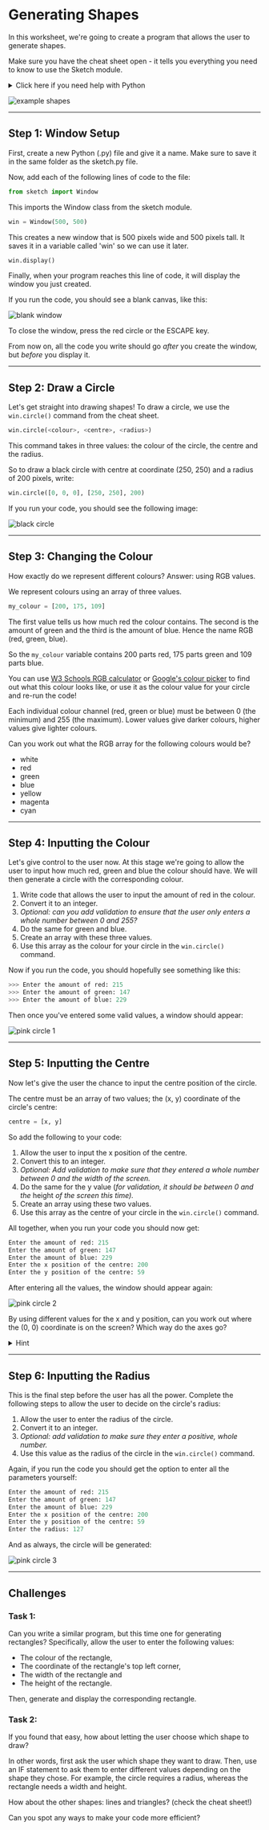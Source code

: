 # Generating Shapes

In this worksheet, we're going to create a program that allows the user to generate shapes.

Make sure you have the cheat sheet open - it tells you everything you need to know to use the Sketch module.

<details>
    <summary>Click here if you need help with Python</summary>

The following resources may be useful for this worksheet:
* [input](https://www.w3schools.com/python/python_user_input.asp)
* [converting between data types (casting)](https://www.w3schools.com/python/python_casting.asp)
* [arrays (lists)](https://www.w3schools.com/python/python_lists.asp)
</details>

![example shapes](../../.data/example_shapes.JPEG)


---

## Step 1: Window Setup

First, create a new Python (.py) file and give it a name.
Make sure to save it in the same folder as the sketch.py file.

Now, add each of the following lines of code to the file:

```python
from sketch import Window
```

This imports the Window class from the sketch module. 

```python
win = Window(500, 500)
```

This creates a new window that is 500 pixels wide and 500 pixels tall.
It saves it in a variable called 'win' so we can use it later.

```python
win.display()
```

Finally, when your program reaches this line of code, it will display the window you just created.

If you run the code, you should see a blank canvas, like this:

![blank window](../../.data/blank_window.png)

To close the window, press the red circle or the ESCAPE key.

From now on, all the code you write should go _after_ you create the window, but _before_ you display it.


---

## Step 2: Draw a Circle

Let's get straight into drawing shapes!
To draw a circle, we use the `win.circle()` command from the cheat sheet.

```python
win.circle(<colour>, <centre>, <radius>)
```

This command takes in three values: the colour of the circle, the centre and the radius.

So to draw a black circle with centre at coordinate (250, 250) and a radius of 200 pixels, write:

```python
win.circle([0, 0, 0], [250, 250], 200)
```

If you run your code, you should see the following image:

![black circle](../../.data/black_circle.JPEG)


---

## Step 3: Changing the Colour

How exactly do we represent different colours?
Answer: using RGB values.

We represent colours using an array of three values.

```python
my_colour = [200, 175, 109]
```

The first value tells us how much red the colour contains.
The second is the amount of green and the third is the amount of blue.
Hence the name RGB (red, green, blue).

So the `my_colour` variable contains 200 parts red, 175 parts green and 109 parts blue.

You can use
[W3 Schools RGB calculator](https://www.w3schools.com/colors/colors_rgb.asp)
or
[Google's colour picker](https://g.co/kgs/uDJhW5)
to find out what this colour looks like, or use it as the colour value for your circle and re-run the code!

Each individual colour channel (red, green or blue) must be between 0 (the minimum) and 255 (the maximum).
Lower values give darker colours, higher values give lighter colours.

Can you work out what the RGB array for the following colours would be?
* white
* red
* green
* blue
* yellow
* magenta
* cyan


---

## Step 4: Inputting the Colour

Let's give control to the user now.
At this stage we're going to allow the user to input how much red, green and blue the colour should have.
We will then generate a circle with the corresponding colour.

1. Write code that allows the user to input the amount of red in the colour.
2. Convert it to an integer.
3. _Optional: can you add validation to ensure that the user only enters a whole number between 0 and 255?_
4. Do the same for green and blue.
5. Create an array with these three values.
6. Use this array as the colour for your circle in the `win.circle()` command.

Now if you run the code, you should hopefully see something like this:

```python
>>> Enter the amount of red: 215
>>> Enter the amount of green: 147
>>> Enter the amount of blue: 229
```

Then once you've entered some valid values, a window should appear:

![pink circle 1](../../.data/pink_circle_1.png)


---

## Step 5: Inputting the Centre

Now let's give the user the chance to input the centre position of the circle.

The centre must be an array of two values; the (x, y) coordinate of the circle's centre:

```python
centre = [x, y]
```

So add the following to your code:
1. Allow the user to input the x position of the centre.
2. Convert this to an integer.
3. _Optional: Add validation to make sure that they entered a whole number between 0 and the width of the screen._
4. Do the same for the y value (_for validation, it should be between 0 and the_ height _of the screen this time)._
5. Create an array using these two values.
6. Use this array as the centre of your circle in the `win.circle()` command.

All together, when you run your code you should now get:

```python
Enter the amount of red: 215
Enter the amount of green: 147
Enter the amount of blue: 229
Enter the x position of the centre: 200
Enter the y position of the centre: 59
```

After entering all the values, the window should appear again:

![pink circle 2](../../.data/pink_circle_2.png)

By using different values for the x and y position, can you work out where the (0, 0) coordinate is on the screen?
Which way do the axes go?

<details>
    <summary>Hint</summary>

Check out the cheat sheet!
</details>


---

## Step 6: Inputting the Radius

This is the final step before the user has all the power.
Complete the following steps to allow the user to decide on the circle's radius:

1. Allow the user to enter the radius of the circle.
2. Convert it to an integer.
3. _Optional: add validation to make sure they enter a positive, whole number._
4. Use this value as the radius of the circle in the `win.circle()` command.

Again, if you run the code you should get the option to enter all the parameters yourself:

```python
Enter the amount of red: 215
Enter the amount of green: 147
Enter the amount of blue: 229
Enter the x position of the centre: 200
Enter the y position of the centre: 59
Enter the radius: 127
```

And as always, the circle will be generated:

![pink circle 3](../../.data/pink_circle_3.png)


---

## Challenges

### Task 1:

Can you write a similar program, but this time one for generating rectangles?
Specifically, allow the user to enter the following values:
* The colour of the rectangle,
* The coordinate of the rectangle's top left corner,
* The width of the rectangle and
* The height of the rectangle.

Then, generate and display the corresponding rectangle.

### Task 2:
If you found that easy, how about letting the user choose which shape to draw?

In other words, first ask the user which shape they want to draw.
Then, use an IF statement to ask them to enter different values depending on the shape they chose.
For example, the circle requires a radius, whereas the rectangle needs a width and height.

How about the other shapes: lines and triangles? (check the cheat sheet!)

Can you spot any ways to make your code more efficient?

